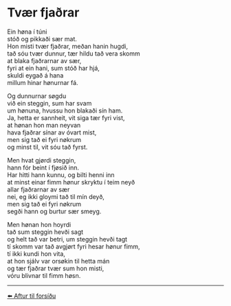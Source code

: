 # Tvær fjaðrar

Ein høna í túni  
stóð og pikkaði sær mat.  
Hon misti tvær fjaðrar, meðan hanin hugdi,  
tað sóu tvær dunnur, tær hildu tað vera skomm  
at blaka fjaðrarnar av sær,  
fyri at ein hani, sum stóð har hjá,  
skuldi eygað á hana  
millum hinar hønurnar fá.  

Og dunnurnar søgdu  
við ein steggin, sum har svam  
um hønuna, hvussu hon blakaði sín ham.  
Ja, hetta er sannheit, vit siga tær fyri vist,  
at hønan hon man neyvan  
hava fjaðrar sínar av óvart mist,  
men sig tað ei fyri nøkrum  
og minst til, vit sóu tað fyrst.  

Men hvat gjørdi steggin,  
hann fór beint í fjøsið inn.  
Har hitti hann kunnu, og bilti henni inn  
at minst einar fimm hønur skryktu í teim neyð  
allar fjaðrarnar av sær  
nei, eg ikki gloymi tað til mín deyð,  
men sig tað ei fyri nøkrum  
segði hann og burtur sær smeyg.  

Men hønan hon hoyrdi  
tað sum steggin hevði sagt  
og helt tað var betri, um steggin hevði tagt  
tí skomm var tað avgjørt fyri hesar hønur fimm,  
tí ikki kundi hon vita,  
at hon sjálv var orsøkin til hetta mán  
og tær fjaðrar tvær sum hon misti,  
vóru blivnar til fimm høsn.

---

[⬅️ Aftur til forsíðu](../index.md)
